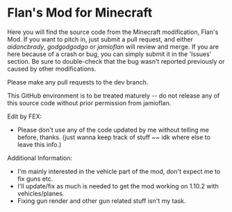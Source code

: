 # Flan's Mod for Minecraft #

Here you will find the source code from the Minecraft modification, Flan's Mod.  If you want to pitch in,
just submit a pull request, and either _aidancbrady_, _godgodgodgo_ or _jamioflan_ will review and merge.  If you are here
because of a crash or bug, you can simply submit it in the 'Issues' section.  Be sure to double-check that
the bug wasn't reported previously or caused by other modifications.

Please make any pull requests to the dev branch.

This GitHub environment is to be treated maturely -- do not release any of this source code without prior
permission from jamioflan.





Edit by FEX:
- Please don't use any of the code updated by me without telling me before, thanks.
(just wanna keep track of stuff ~~ idk where else to leave this info.)

Additional Information:
- I'm mainly interested in the vehicle part of the mod, don't expect me to fix guns etc.
- I'll update/fix as much is needed to get the mod working on 1.10.2 with vehicles/planes.
- Fixing gun render and other gun related stuff isn't my task.
